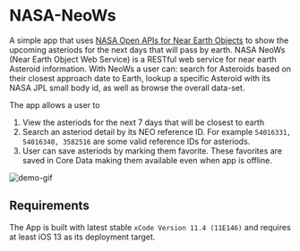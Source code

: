 # NASA-NeoWs
A simple app that uses [NASA Open APIs for Near Earth Objects](https://api.nasa.gov/) to show the upcoming asteriods for the next days that will pass by earth. NASA NeoWs (Near Earth Object Web Service) is a RESTful web service for near earth Asteroid information. With NeoWs a user can: search for Asteroids based on their closest approach date to Earth, lookup a specific Asteroid with its NASA JPL small body id, as well as browse the overall data-set.

The app allows a user to

1. View the asteriods for the next 7 days that will be closest to earth
2. Search an asteriod detail by its NEO reference ID. For example `54016331, 54016340, 3582516` are some valid reference IDs for asteriods.
3. User can save asteriods by marking them favorite. These favorites are saved in Core Data making them available even when app is offline.


![demo-gif](demo/neo-2.gif)


## Requirements

The App is built with latest stable `xCode Version 11.4 (11E146)` and requires at least iOS 13 as its deployment target.